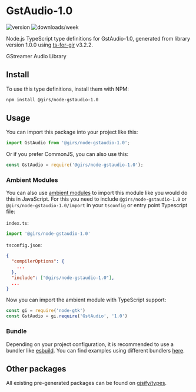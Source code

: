 
# GstAudio-1.0

![version](https://img.shields.io/npm/v/@girs/node-gstaudio-1.0)
![downloads/week](https://img.shields.io/npm/dw/@girs/node-gstaudio-1.0)


Node.js TypeScript type definitions for GstAudio-1.0, generated from library version 1.0.0 using [ts-for-gir](https://github.com/gjsify/ts-for-gir) v3.2.2.

GStreamer Audio Library

## Install

To use this type definitions, install them with NPM:
```bash
npm install @girs/node-gstaudio-1.0
```

## Usage

You can import this package into your project like this:
```ts
import GstAudio from '@girs/node-gstaudio-1.0';
```

Or if you prefer CommonJS, you can also use this:
```ts
const GstAudio = require('@girs/node-gstaudio-1.0');
```

### Ambient Modules

You can also use [ambient modules](https://github.com/gjsify/ts-for-gir/tree/main/packages/cli#ambient-modules) to import this module like you would do this in JavaScript.
For this you need to include `@girs/node-gstaudio-1.0` or `@girs/node-gstaudio-1.0/import` in your `tsconfig` or entry point Typescript file:

`index.ts`:
```ts
import '@girs/node-gstaudio-1.0'
```

`tsconfig.json`:
```json
{
  "compilerOptions": {
    ...
  },
  "include": ["@girs/node-gstaudio-1.0"],
  ...
}
```

Now you can import the ambient module with TypeScript support: 

```ts
const gi = require('node-gtk')
const GstAudio = gi.require('GstAudio', '1.0')
```


### Bundle

Depending on your project configuration, it is recommended to use a bundler like [esbuild](https://esbuild.github.io/). You can find examples using different bundlers [here](https://github.com/gjsify/ts-for-gir/tree/main/examples).

## Other packages

All existing pre-generated packages can be found on [gjsify/types](https://github.com/gjsify/types).

